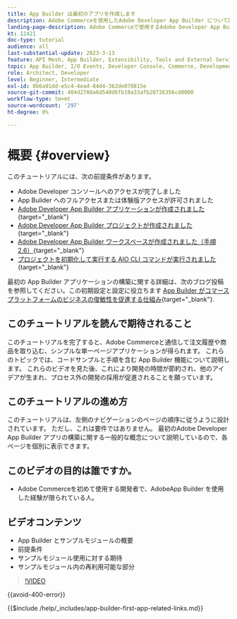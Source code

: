 ```yaml
---
title: App Builder は最初のアプリを作成します
description: Adobe Commerceを使用したAdobe Developer App Builder について説明し、最初のアプリを作成します。
landing-page-description: Adobe Commerceで使用するAdobe Developer App Builder について説明し、最初のアプリを作成します。
kt: 12421
doc-type: tutorial
audience: all
last-substantial-update: 2023-3-13
feature: API Mesh, App Builder, Extensibility, Tools and External Services, Backend Development
topic: App Builder, I/O Events, Developer Console, Commerce, Development, Integrations
role: Architect, Developer
level: Beginner, Intermediate
exl-id: 0b6a91dd-e5c4-4ead-84d4-362de070815e
source-git-commit: 404d2708a6d540d6fb19a33afb20726356cd8000
workflow-type: tm+mt
source-wordcount: '297'
ht-degree: 0%

---
```


# 概要 {#overview}

このチュートリアルには、次の前提条件があります。

* Adobe Developer コンソールへのアクセスが完了しました
* App Builder へのフルアクセスまたは体験版アクセスが許可されました
* [Adobe Developer App Builder アプリケーションが作成されました](https://developer.adobe.com/app-builder/docs/getting_started/first_app/){target="_blank"}
* [Adobe Developer App Builder プロジェクトが作成されました](https://developer.adobe.com/console){target="_blank"}
* [Adobe Developer App Builder ワークスペースが作成されました（手順 2.6）](https://developer.adobe.com/app-builder/docs/getting_started/first_app/#2-creating-a-new-project-on-developer-console){target="_blank"}
* [プロジェクトを初期化して実行する AIO CLI コマンドが実行されました](https://developer.adobe.com/runtime){target="_blank"}

最初の App Builder アプリケーションの構築に関する詳細は、次のブログ投稿を参照してください。この初期設定と設定に役立ちます [App Builder がコマースプラットフォームのビジネスの俊敏性を促進する仕組み](https://business.adobe.com/blog/how-to/how-app-builder-helps-you-implement-a-composable-commerce-strategy){target="_blank"}.

## このチュートリアルを読んで期待されること

このチュートリアルを完了すると、Adobe Commerceと通信して注文履歴や商品を取り込む、シンプルな単一ページアプリケーションが得られます。 これらのトピックでは、コードサンプルと手順を含む App Builder 機能について説明します。 これらのビデオを見た後、これにより開発の時間が節約され、他のアイデアが生まれ、プロセス外の開発の採用が促進されることを願っています。

## このチュートリアルの進め方

このチュートリアルは、左側のナビゲーションのページの順序に従うように設計されています。 ただし、これは要件ではありません。 最初のAdobe Developer App Builder アプリの構築に関する一般的な概念について説明しているので、各ページを個別に表示できます。

## このビデオの目的は誰ですか。

* Adobe Commerceを初めて使用する開発者で、AdobeApp Builder を使用した経験が限られている人。

## ビデオコンテンツ

* App Builder とサンプルモジュールの概要
* 前提条件
* サンプルモジュール使用に対する期待
* サンプルモジュール内の再利用可能な部分

>[!VIDEO](https://video.tv.adobe.com/v/3416740?quality=12&learn=on)

{{avoid-400-error}}

{{$include /help/_includes/app-builder-first-app-related-links.md}}
